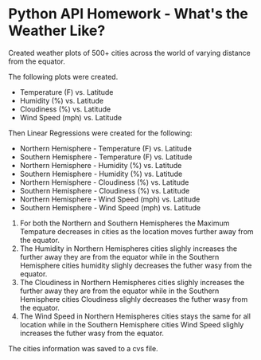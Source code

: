 # Python API Homework - What's the Weather Like?


Created weather plots  of 500+ cities across the world of varying distance from the equator. 

The following plots were created.

* Temperature (F) vs. Latitude
* Humidity (%) vs. Latitude
* Cloudiness (%) vs. Latitude
* Wind Speed (mph) vs. Latitude

Then Linear Regressions were created for the following:

* Northern Hemisphere - Temperature (F) vs. Latitude
* Southern Hemisphere - Temperature (F) vs. Latitude
* Northern Hemisphere - Humidity (%) vs. Latitude
* Southern Hemisphere - Humidity (%) vs. Latitude
* Northern Hemisphere - Cloudiness (%) vs. Latitude
* Southern Hemisphere - Cloudiness (%) vs. Latitude
* Northern Hemisphere - Wind Speed (mph) vs. Latitude
* Southern Hemisphere - Wind Speed (mph) vs. Latitude

1) For both the Northern and Southern Hemispheres the Maximum Tempature decreases in cities as the location moves further away from the equator.
2) The Humidity in Northern Hemispheres cities slighly increases the further away they are from the equator while in the Southern Hemisphere cities humidity slighly decreases the futher wasy from the equator.
3) The Cloudiness in Northern Hemispheres cities slighly increases the further away they are from the equator while in the Southern Hemisphere cities Cloudiness  slighly decreases the futher wasy from the equator.
4) The Wind Speed in Northern Hemispheres cities stays the same for all location while in the Southern Hemisphere cities Wind Speed  slighly increases the futher wasy from the equator.

The cities information was saved to a cvs file.

